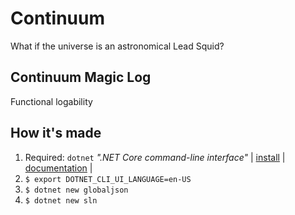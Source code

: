 # Continuum

What if the universe is an astronomical Lead Squid?

## Continuum Magic Log

Functional logability

## How it's made

1. Required: `dotnet` _".NET Core command-line interface"_ | [install](https://chocolatey.org/packages/dotnetcore-sdk) | [documentation](https://docs.microsoft.com/en-us/dotnet/core/tools/?tabs=netcore2x) |
2. `$ export DOTNET_CLI_UI_LANGUAGE=en-US`
3. `$ dotnet new globaljson`
4. `$ dotnet new sln`
